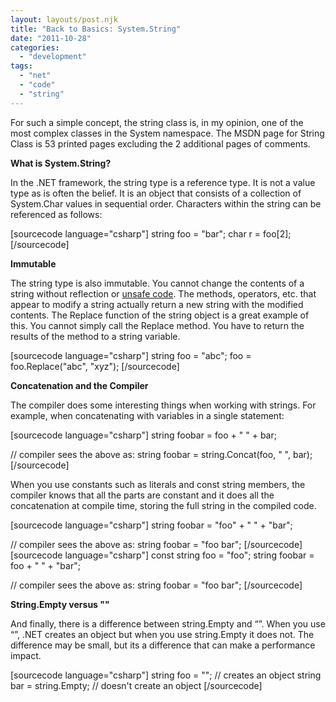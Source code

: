 ```yaml
---
layout: layouts/post.njk
title: "Back to Basics: System.String"
date: "2011-10-28"
categories: 
  - "development"
tags: 
  - "net"
  - "code"
  - "string"
---
```


For such a simple concept, the string class is, in my opinion, one of the most complex classes in the System namespace. The MSDN page for String Class is 53 printed pages excluding the 2 additional pages of comments.

**What is System.String?**

In the .NET framework, the string type is a reference type. It is not a value type as is often the belief. It is an object that consists of a collection of System.Char values in sequential order. Characters within the string can be referenced as follows:

\[sourcecode language="csharp"\] string foo = "bar"; char r = foo\[2\]; \[/sourcecode\]

**Immutable**

The string type is also immutable. You cannot change the contents of a string without reflection or [unsafe code](http://msdn.microsoft.com/en-us/library/ms228599.aspx "[MSDN] How to: Modify String Contents"). The methods, operators, etc. that appear to modify a string actually return a new string with the modified contents. The Replace function of the string object is a great example of this. You cannot simply call the Replace method. You have to return the results of the method to a string variable.

\[sourcecode language="csharp"\] string foo = "abc"; foo = foo.Replace("abc", "xyz"); \[/sourcecode\]

**Concatenation and the Compiler**

The compiler does some interesting things when working with strings. For example, when concatenating with variables in a single statement:

\[sourcecode language="csharp"\] string foobar = foo + " " + bar;

// compiler sees the above as: string foobar = string.Concat(foo, " ", bar); \[/sourcecode\]

When you use constants such as literals and const string members, the compiler knows that all the parts are constant and it does all the concatenation at compile time, storing the full string in the compiled code.

\[sourcecode language="csharp"\] string foobar = "foo" + " " + "bar";

// compiler sees the above as: string foobar = "foo bar"; \[/sourcecode\] \[sourcecode language="csharp"\] const string foo = "foo"; string foobar = foo + " " + "bar";

// compiler sees the above as: string foobar = "foo bar"; \[/sourcecode\]

**String.Empty versus ""**

And finally, there is a difference between string.Empty and “”. When you use “”, .NET creates an object but when you use string.Empty it does not. The difference may be small, but its a difference that can make a performance impact.

\[sourcecode language="csharp"\] string foo = ""; // creates an object string bar = string.Empty; // doesn't create an object \[/sourcecode\]
